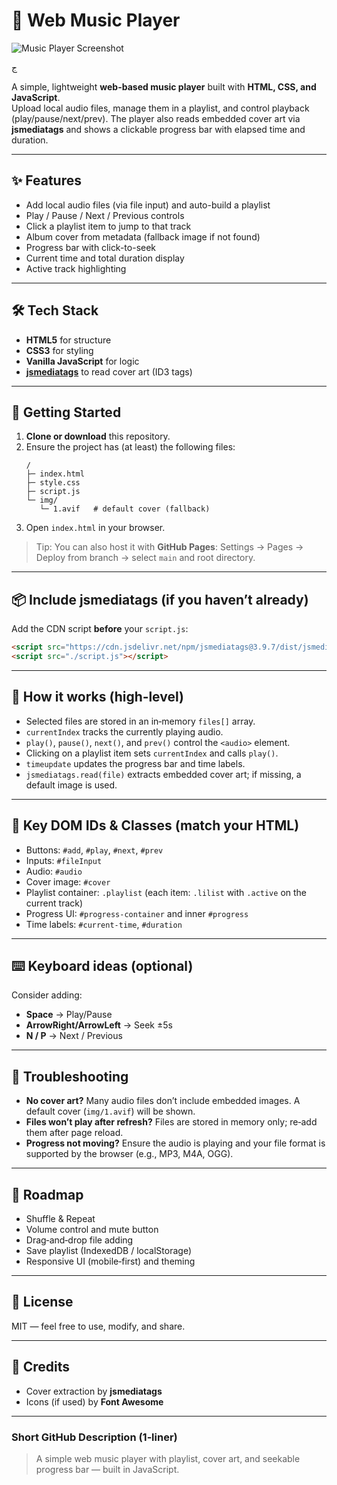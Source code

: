 # 🎵 Web Music Player
![Music Player Screenshot](img/musicPlayer.gif)

ج

A simple, lightweight **web-based music player** built with **HTML, CSS, and JavaScript**.  
Upload local audio files, manage them in a playlist, and control playback (play/pause/next/prev). The player also reads embedded cover art via **jsmediatags** and shows a clickable progress bar with elapsed time and duration.

---

## ✨ Features
- Add local audio files (via file input) and auto-build a playlist
- Play / Pause / Next / Previous controls
- Click a playlist item to jump to that track
- Album cover from metadata (fallback image if not found)
- Progress bar with click-to-seek
- Current time and total duration display
- Active track highlighting

---

## 🛠 Tech Stack
- **HTML5** for structure  
- **CSS3** for styling  
- **Vanilla JavaScript** for logic  
- **[jsmediatags](https://github.com/aadsm/jsmediatags)** to read cover art (ID3 tags)

---

## 🚀 Getting Started

1. **Clone or download** this repository.
2. Ensure the project has (at least) the following files:
   ```text
   /
   ├─ index.html
   ├─ style.css
   ├─ script.js
   └─ img/
      └─ 1.avif   # default cover (fallback)
   ```
3. Open `index.html` in your browser.

> Tip: You can also host it with **GitHub Pages**: Settings → Pages → Deploy from branch → select `main` and root directory.

---

## 📦 Include jsmediatags (if you haven’t already)
Add the CDN script **before** your `script.js`:
```html
<script src="https://cdn.jsdelivr.net/npm/jsmediatags@3.9.7/dist/jsmediatags.min.js"></script>
<script src="./script.js"></script>
```

---

## 🧠 How it works (high‑level)
- Selected files are stored in an in‑memory `files[]` array.
- `currentIndex` tracks the currently playing audio.
- `play()`, `pause()`, `next()`, and `prev()` control the `<audio>` element.
- Clicking on a playlist item sets `currentIndex` and calls `play()`.
- `timeupdate` updates the progress bar and time labels.
- `jsmediatags.read(file)` extracts embedded cover art; if missing, a default image is used.

---

## 🧩 Key DOM IDs & Classes (match your HTML)
- Buttons: `#add`, `#play`, `#next`, `#prev`
- Inputs: `#fileInput`
- Audio: `#audio`
- Cover image: `#cover`
- Playlist container: `.playlist` (each item: `.lilist` with `.active` on the current track)
- Progress UI: `#progress-container` and inner `#progress`
- Time labels: `#current-time`, `#duration`

---

## ⌨️ Keyboard ideas (optional)
Consider adding:
- **Space** → Play/Pause
- **ArrowRight/ArrowLeft** → Seek ±5s
- **N / P** → Next / Previous

---

## 🧪 Troubleshooting
- **No cover art?** Many audio files don’t include embedded images. A default cover (`img/1.avif`) will be shown.
- **Files won’t play after refresh?** Files are stored in memory only; re‑add them after page reload.
- **Progress not moving?** Ensure the audio is playing and your file format is supported by the browser (e.g., MP3, M4A, OGG).

---

## 🔮 Roadmap
- Shuffle & Repeat
- Volume control and mute button
- Drag‑and‑drop file adding
- Save playlist (IndexedDB / localStorage)
- Responsive UI (mobile‑first) and theming

---

## 📝 License
MIT — feel free to use, modify, and share.

---

## 🙌 Credits
- Cover extraction by **jsmediatags**
- Icons (if used) by **Font Awesome**

---

### Short GitHub Description (1‑liner)
> A simple web music player with playlist, cover art, and seekable progress bar — built in JavaScript.
